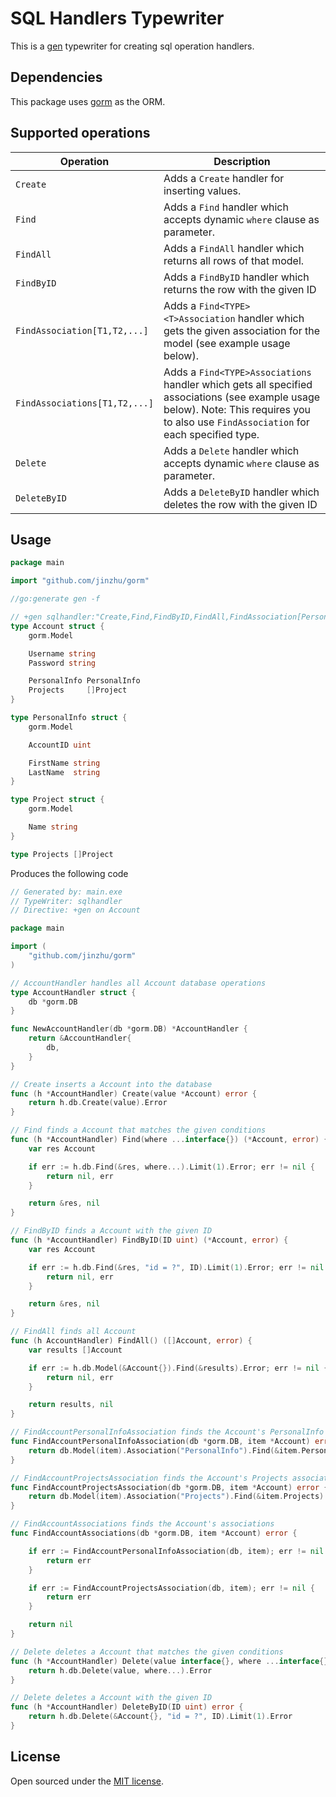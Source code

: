 # SQL Handlers Typewriter

This is a [gen](https://github.com/clipperhouse/gen) typewriter for creating sql operation handlers.

## Dependencies

This package uses [gorm](https://github.com/jinzhu/gorm) as the ORM.

## Supported operations

| Operation | Description |
| --- | --- |
| `Create` | Adds a `Create` handler for inserting values. |
| `Find` | Adds a `Find` handler which accepts dynamic `where` clause as parameter. |
| `FindAll` | Adds a `FindAll` handler which returns all rows of that model. |
| `FindByID` | Adds a `FindByID` handler which returns the row with the given ID |
| `FindAssociation[T1,T2,...]` | Adds a `Find<TYPE><T>Association` handler which gets the given association for the model (see example usage below). |
| `FindAssociations[T1,T2,...]` | Adds a `Find<TYPE>Associations` handler which gets all specified associations (see example usage below). Note: This requires you to also use `FindAssociation` for each specified type. |
| `Delete` | Adds a `Delete` handler which accepts dynamic `where` clause as parameter. |
| `DeleteByID` | Adds a `DeleteByID` handler which deletes the row with the given ID |

## Usage

```go
package main

import "github.com/jinzhu/gorm"

//go:generate gen -f

// +gen sqlhandler:"Create,Find,FindByID,FindAll,FindAssociation[PersonalInfo,Projects],FindAssociations[PersonalInfo,Projects],Delete,DeleteByID"
type Account struct {
	gorm.Model

	Username string
	Password string

	PersonalInfo PersonalInfo
	Projects     []Project
}

type PersonalInfo struct {
	gorm.Model

	AccountID uint

	FirstName string
	LastName  string
}

type Project struct {
	gorm.Model

	Name string
}

type Projects []Project
```

Produces the following code

```go
// Generated by: main.exe
// TypeWriter: sqlhandler
// Directive: +gen on Account

package main

import (
	"github.com/jinzhu/gorm"
)

// AccountHandler handles all Account database operations
type AccountHandler struct {
	db *gorm.DB
}

func NewAccountHandler(db *gorm.DB) *AccountHandler {
	return &AccountHandler{
		db,
	}
}

// Create inserts a Account into the database
func (h *AccountHandler) Create(value *Account) error {
	return h.db.Create(value).Error
}

// Find finds a Account that matches the given conditions
func (h *AccountHandler) Find(where ...interface{}) (*Account, error) {
	var res Account

	if err := h.db.Find(&res, where...).Limit(1).Error; err != nil {
		return nil, err
	}

	return &res, nil
}

// FindByID finds a Account with the given ID
func (h *AccountHandler) FindByID(ID uint) (*Account, error) {
	var res Account

	if err := h.db.Find(&res, "id = ?", ID).Limit(1).Error; err != nil {
		return nil, err
	}

	return &res, nil
}

// FindAll finds all Account
func (h AccountHandler) FindAll() ([]Account, error) {
	var results []Account

	if err := h.db.Model(&Account{}).Find(&results).Error; err != nil {
		return nil, err
	}

	return results, nil
}

// FindAccountPersonalInfoAssociation finds the Account's PersonalInfo association
func FindAccountPersonalInfoAssociation(db *gorm.DB, item *Account) error {
	return db.Model(item).Association("PersonalInfo").Find(&item.PersonalInfo).Error
}

// FindAccountProjectsAssociation finds the Account's Projects association
func FindAccountProjectsAssociation(db *gorm.DB, item *Account) error {
	return db.Model(item).Association("Projects").Find(&item.Projects).Error
}

// FindAccountAssociations finds the Account's associations
func FindAccountAssociations(db *gorm.DB, item *Account) error {

	if err := FindAccountPersonalInfoAssociation(db, item); err != nil {
		return err
	}

	if err := FindAccountProjectsAssociation(db, item); err != nil {
		return err
	}

	return nil
}

// Delete deletes a Account that matches the given conditions
func (h *AccountHandler) Delete(value interface{}, where ...interface{}) error {
	return h.db.Delete(value, where...).Error
}

// Delete deletes a Account with the given ID
func (h *AccountHandler) DeleteByID(ID uint) error {
	return h.db.Delete(&Account{}, "id = ?", ID).Limit(1).Error
}
```

## License

Open sourced under the [MIT license](./LICENSE.md).